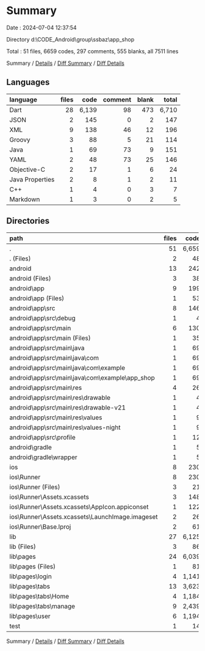 # Summary

Date : 2024-07-04 12:37:54

Directory d:\\CODE_Android\\group\\ssbaz\\app_shop

Total : 51 files,  6659 codes, 297 comments, 555 blanks, all 7511 lines

Summary / [Details](details.md) / [Diff Summary](diff.md) / [Diff Details](diff-details.md)

## Languages
| language | files | code | comment | blank | total |
| :--- | ---: | ---: | ---: | ---: | ---: |
| Dart | 28 | 6,139 | 98 | 473 | 6,710 |
| JSON | 2 | 145 | 0 | 2 | 147 |
| XML | 9 | 138 | 46 | 12 | 196 |
| Groovy | 3 | 88 | 5 | 21 | 114 |
| Java | 1 | 69 | 73 | 9 | 151 |
| YAML | 2 | 48 | 73 | 25 | 146 |
| Objective-C | 2 | 17 | 1 | 6 | 24 |
| Java Properties | 2 | 8 | 1 | 2 | 11 |
| C++ | 1 | 4 | 0 | 3 | 7 |
| Markdown | 1 | 3 | 0 | 2 | 5 |

## Directories
| path | files | code | comment | blank | total |
| :--- | ---: | ---: | ---: | ---: | ---: |
| . | 51 | 6,659 | 297 | 555 | 7,511 |
| . (Files) | 2 | 48 | 73 | 25 | 146 |
| android | 13 | 242 | 123 | 42 | 407 |
| android (Files) | 3 | 38 | 0 | 10 | 48 |
| android\\app | 9 | 199 | 122 | 31 | 352 |
| android\\app (Files) | 1 | 53 | 5 | 12 | 70 |
| android\\app\\src | 8 | 146 | 117 | 19 | 282 |
| android\\app\\src\\debug | 1 | 4 | 3 | 1 | 8 |
| android\\app\\src\\main | 6 | 130 | 111 | 17 | 258 |
| android\\app\\src\\main (Files) | 1 | 35 | 6 | 2 | 43 |
| android\\app\\src\\main\\java | 1 | 69 | 73 | 9 | 151 |
| android\\app\\src\\main\\java\\com | 1 | 69 | 73 | 9 | 151 |
| android\\app\\src\\main\\java\\com\\example | 1 | 69 | 73 | 9 | 151 |
| android\\app\\src\\main\\java\\com\\example\\app_shop | 1 | 69 | 73 | 9 | 151 |
| android\\app\\src\\main\\res | 4 | 26 | 32 | 6 | 64 |
| android\\app\\src\\main\\res\\drawable | 1 | 4 | 7 | 2 | 13 |
| android\\app\\src\\main\\res\\drawable-v21 | 1 | 4 | 7 | 2 | 13 |
| android\\app\\src\\main\\res\\values | 1 | 9 | 9 | 1 | 19 |
| android\\app\\src\\main\\res\\values-night | 1 | 9 | 9 | 1 | 19 |
| android\\app\\src\\profile | 1 | 12 | 3 | 1 | 16 |
| android\\gradle | 1 | 5 | 1 | 1 | 7 |
| android\\gradle\\wrapper | 1 | 5 | 1 | 1 | 7 |
| ios | 8 | 230 | 3 | 15 | 248 |
| ios\\Runner | 8 | 230 | 3 | 15 | 248 |
| ios\\Runner (Files) | 3 | 21 | 1 | 9 | 31 |
| ios\\Runner\\Assets.xcassets | 3 | 148 | 0 | 4 | 152 |
| ios\\Runner\\Assets.xcassets\\AppIcon.appiconset | 1 | 122 | 0 | 1 | 123 |
| ios\\Runner\\Assets.xcassets\\LaunchImage.imageset | 2 | 26 | 0 | 3 | 29 |
| ios\\Runner\\Base.lproj | 2 | 61 | 2 | 2 | 65 |
| lib | 27 | 6,125 | 88 | 466 | 6,679 |
| lib (Files) | 3 | 86 | 3 | 10 | 99 |
| lib\\pages | 24 | 6,039 | 85 | 456 | 6,580 |
| lib\\pages (Files) | 1 | 81 | 2 | 14 | 97 |
| lib\\pages\\login | 4 | 1,141 | 2 | 57 | 1,200 |
| lib\\pages\\tabs | 13 | 3,623 | 54 | 278 | 3,955 |
| lib\\pages\\tabs\\Home | 4 | 1,184 | 24 | 111 | 1,319 |
| lib\\pages\\tabs\\manage | 9 | 2,439 | 30 | 167 | 2,636 |
| lib\\pages\\user | 6 | 1,194 | 27 | 107 | 1,328 |
| test | 1 | 14 | 10 | 7 | 31 |

Summary / [Details](details.md) / [Diff Summary](diff.md) / [Diff Details](diff-details.md)